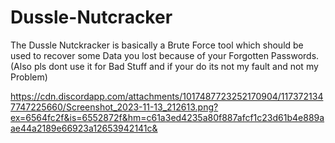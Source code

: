 # Dussle-Nutcracker
The Dussle Nutckracker is basically a Brute Force tool which should be used to recover some Data you lost because of your Forgotten Passwords.(Also pls dont use it for Bad Stuff and if your do its not my fault and not my Problem)

https://cdn.discordapp.com/attachments/1017487723252170904/1173721347747225660/Screenshot_2023-11-13_212613.png?ex=6564fc2f&is=6552872f&hm=c61a3ed4235a80f887afcf1c23d61b4e889aae44a2189e66923a12653942141c&
